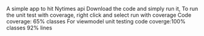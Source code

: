 A simple app to hit Nytimes api 
Download the code and simply run it,
To run the unit test with coverage, right click and select run with coverage
Code coverage: 65% classes 
For viewmodel unit testing code coverge:100% classes 92% lines
